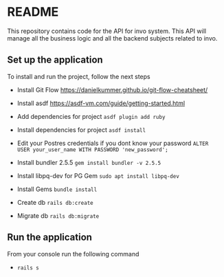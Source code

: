# README
This repository contains code for the API for invo system. This API will manage all the business logic and all the backend subjects related to invo.

## Set up the application
To install and run the project, follow the next steps

- Install Git Flow
https://danielkummer.github.io/git-flow-cheatsheet/

- Install asdf
https://asdf-vm.com/guide/getting-started.html

- Add dependencies for project
`asdf plugin add ruby`

- Install dependencies for project
`asdf install`

- Edit your Postres credentials if you dont know your password
`ALTER USER your_user_name WITH PASSWORD 'new_password';`

- Install bundler 2.5.5
`gem install bundler -v 2.5.5`

- Install libpq-dev for PG Gem
`sudo apt install libpq-dev`

- Install Gems
`bundle install`

- Create db
`rails db:create`

- Migrate db
`rails db:migrate`

## Run the application
From your console run the following command
- `rails s`
